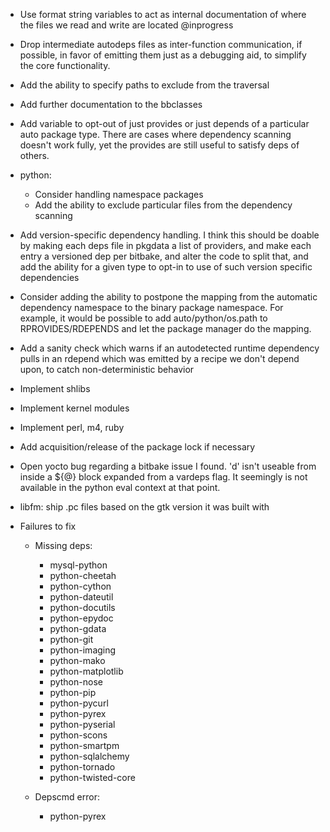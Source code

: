 - Use format string variables to act as internal documentation of where the files we read and write are located @inprogress

- Drop intermediate autodeps files as inter-function communication, if
  possible, in favor of emitting them just as a debugging aid, to simplify the core functionality.
- Add the ability to specify paths to exclude from the traversal

- Add further documentation to the bbclasses
- Add variable to opt-out of just provides or just depends of a particular
  auto package type. There are cases where dependency scanning doesn't work
  fully, yet the provides are still useful to satisfy deps of others.
- python:

    - Consider handling namespace packages
    - Add the ability to exclude particular files from the dependency scanning

- Add version-specific dependency handling.
  I think this should be doable by making each deps file in pkgdata a list
  of providers, and make each entry a versioned dep per bitbake, and alter
  the code to split that, and add the ability for a given type to opt-in to
  use of such version specific dependencies

- Consider adding the ability to postpone the mapping from the automatic
  dependency namespace to the binary package namespace. For example, it would
  be possible to add auto/python/os.path to RPROVIDES/RDEPENDS and let the
  package manager do the mapping.
- Add a sanity check which warns if an autodetected runtime dependency pulls
  in an rdepend which was emitted by a recipe we don't depend upon, to catch
  non-deterministic behavior

- Implement shlibs
- Implement kernel modules
- Implement perl, m4, ruby
- Add acquisition/release of the package lock if necessary

- Open yocto bug regarding a bitbake issue I found. 'd' isn't useable from
  inside a ${@} block expanded from a vardeps flag. It seemingly is not
  available in the python eval context at that point.
- libfm: ship .pc files based on the gtk version it was built with

- Failures to fix

   -  Missing deps:

        - mysql-python
        - python-cheetah
        - python-cython
        - python-dateutil
        - python-docutils
        - python-epydoc
        - python-gdata
        - python-git
        - python-imaging
        - python-mako
        - python-matplotlib
        - python-nose
        - python-pip
        - python-pycurl
        - python-pyrex
        - python-pyserial
        - python-scons
        - python-smartpm
        - python-sqlalchemy
        - python-tornado
        - python-twisted-core

    - Depscmd error:

        - python-pyrex
